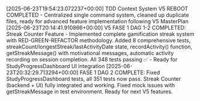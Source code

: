 [2025-06-23T19:54:23.072237+00:00] TDD Context System V5 REBOOT COMPLETED - Centralized single command system, cleaned up duplicate files, ready for advanced feature implementation following V5 MasterPlan
[2025-06-23T20:14:41.910866+00:00] V5 FASE 1 DAG 1-2 COMPLETED: Streak Counter Feature - Implemented complete gamification streak system with RED-GREEN-REFACTOR methodology. Added 8 comprehensive tests, streakCount/longestStreak/lastActivityDate state, recordActivity() function, getStreakMessage() with motivational messages, automatic activity recording on session completion. All 348 tests passing ✅ - Ready for StudyProgressDashboard UI integration
[2025-06-23T20:32:29.713294+00:00] FASE 1 DAG 2 COMPLETE: Fixed StudyProgressDashboard tests, all 351 tests now pass. Streak Counter (backend + UI) fully integrated and working. Fixed mock issues with getStreakMessage in test environment. Ready for next V5 features.
